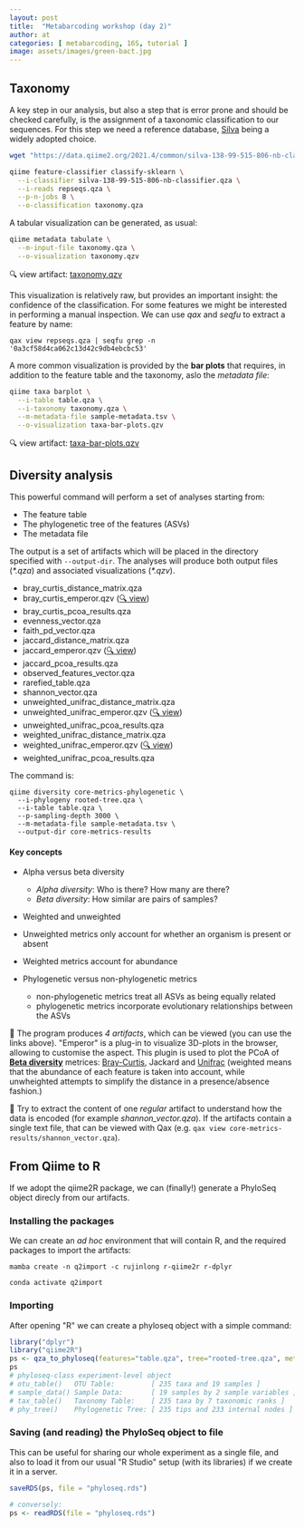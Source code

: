 ```yaml
---
layout: post
title:  "Metabarcoding workshop (day 2)"
author: at
categories: [ metabarcoding, 16S, tutorial ]
image: assets/images/green-bact.jpg
---
```


## Taxonomy 

A key step in our analysis, but also a step that is error prone and should be checked carefully, 
is the assignment of a taxonomic classification to our sequences.
For this step we need a reference database, [Silva](https://www.arb-silva.de/) being a widely adopted choice.

```bash
wget "https://data.qiime2.org/2021.4/common/silva-138-99-515-806-nb-classifier.qza"

qiime feature-classifier classify-sklearn \
  --i-classifier silva-138-99-515-806-nb-classifier.qza \
  --i-reads repseqs.qza \
  --p-n-jobs 8 \
  --o-classification taxonomy.qza
```

A tabular visualization can be generated, as usual:
```bash
qiime metadata tabulate \
  --m-input-file taxonomy.qza \
  --o-visualization taxonomy.qzv
```

:mag: view artifact: [taxonomy.qzv](https://view.qiime2.org/visualization/?type=html&src=https%3A%2F%2Fdl.dropbox.com%2Fs%2Fzen8877w0qwvezk%2Ftaxonomy.qzv%3Fdl%3D1)

This visualization is relatively raw, but provides an important insight: the confidence of the classification. For some
features we might be interested in performing a manual inspection. We can use _qax_ and _seqfu_ to extract a feature by name:
```
qax view repseqs.qza | seqfu grep -n '0a3cf58d4ca062c13d42c9db4ebcbc53'
```

A more common visualization is provided by the
**bar plots** that requires, in addition to the feature table and the taxonomy, aslo the _metadata file_:

```bash
qiime taxa barplot \
  --i-table table.qza \
  --i-taxonomy taxonomy.qza \
  --m-metadata-file sample-metadata.tsv \
  --o-visualization taxa-bar-plots.qzv
```

:mag: view artifact: [taxa-bar-plots.qzv](https://view.qiime2.org/visualization/?type=html&src=https%3A%2F%2Fdl.dropbox.com%2Fs%2F96au5a96x0m61xp%2Ftaxa-bar-plots.qzv%3Fdl%3D1)

## Diversity analysis

This powerful command will perform a set of analyses starting from:
* The feature table
* The phylogenetic tree of the features (ASVs)
* The metadata file

The output is a set of artifacts which will be placed in the directory specified with 
`--output-dir`. The analyses will produce both output files (_*.qza_) and associated
visualizations (_*.qzv_).

* bray_curtis_distance_matrix.qza
* bray_curtis_emperor.qzv ([:mag: view](https://view.qiime2.org/visualization/?type=html&src=https%3A%2F%2Fdl.dropbox.com%2Fs%2Fr762ann0ezp4x35%2Fbray_curtis_emperor.qzv%3Fdl%3D1))
* bray_curtis_pcoa_results.qza
* evenness_vector.qza
* faith_pd_vector.qza
* jaccard_distance_matrix.qza
* jaccard_emperor.qzv ([:mag: view](https://view.qiime2.org/visualization/?type=html&src=https%3A%2F%2Fdl.dropbox.com%2Fs%2Fkod19si5z6ribws%2Fjaccard_emperor.qzv%3Fdl%3D1))
* jaccard_pcoa_results.qza
* observed_features_vector.qza
* rarefied_table.qza
* shannon_vector.qza
* unweighted_unifrac_distance_matrix.qza
* unweighted_unifrac_emperor.qzv ([:mag: view](https://view.qiime2.org/visualization/?type=html&src=https%3A%2F%2Fdl.dropbox.com%2Fs%2Fmyoes2ac3ms386c%2Funweighted_unifrac_emperor.qzv%3Fdl%3D1))
* unweighted_unifrac_pcoa_results.qza
* weighted_unifrac_distance_matrix.qza
* weighted_unifrac_emperor.qzv ([:mag: view](https://view.qiime2.org/visualization/?type=html&src=https%3A%2F%2Fdl.dropbox.com%2Fs%2F530mxvgnxsvw6z3%2Fweighted_unifrac_emperor.qzv%3Fdl%3D1))
* weighted_unifrac_pcoa_results.qza

The command is:
```
qiime diversity core-metrics-phylogenetic \
  --i-phylogeny rooted-tree.qza \
  --i-table table.qza \
  --p-sampling-depth 3000 \
  --m-metadata-file sample-metadata.tsv \
  --output-dir core-metrics-results
```

#### Key concepts
* Alpha versus beta diversity
   * *Alpha diversity*: Who is there? How many are there?
   * *Beta diversity*: How similar are pairs of samples?

* Weighted and unweighted
 * Unweighted metrics only account for whether an organism is present or absent
 * Weighted metrics account for abundance

* Phylogenetic versus non-phylogenetic metrics
  * non-phylogenetic metrics treat all ASVs as being equally related
  * phylogenetic metrics incorporate evolutionary relationships between the ASVs

:pencil: The program produces _4 artifacts_, which can be viewed (you can use the links above). "Emperor" is
a plug-in to visualize 3D-plots in the browser, allowing to customise the aspect. This plugin is used to plot
the PCoA of **[Beta diversity](https://en.wikipedia.org/wiki/Beta_diversity)** metrices: 
[Bray-Curtis](https://en.wikipedia.org/wiki/Bray%E2%80%93Curtis_dissimilarity#:~:text=In%20ecology%20and%20biology%2C%20the,on%20counts%20at%20each%20site.), Jackard and [Unifrac](https://en.wikipedia.org/wiki/UniFrac) (weighted means that the abundance of 
each feature is taken into account, while unwheighted attempts to simplify the distance in a presence/absence
fashion.)

:pencil: Try to extract the content of one _regular_ artifact to understand how the data is encoded 
(for example _shannon\_vector.qza_). If the artifacts contain a single text file, that can be viewed 
with Qax (e.g. `qax view core-metrics-results/shannon_vector.qza`).


## From Qiime to R

If we adopt the qiime2R package, we can (finally!) generate a PhyloSeq object direcly from our
artifacts.

### Installing the packages

We can create an _ad hoc_ environment that will contain R, and the required packages to import the artifacts:
```
mamba create -n q2import -c rujinlong r-qiime2r r-dplyr

conda activate q2import
```


### Importing

After opening "R" we can create a phyloseq object with a simple command:

```r
library("dplyr")
library("qiime2R")
ps <- qza_to_phyloseq(features="table.qza", tree="rooted-tree.qza", metadata="sample-metadata.tsv", taxonomy="taxonomy.qza")
ps
# phyloseq-class experiment-level object
# otu_table()   OTU Table:         [ 235 taxa and 19 samples ]
# sample_data() Sample Data:       [ 19 samples by 2 sample variables ]
# tax_table()   Taxonomy Table:    [ 235 taxa by 7 taxonomic ranks ]
# phy_tree()    Phylogenetic Tree: [ 235 tips and 233 internal nodes ]
```

### Saving (and reading) the PhyloSeq object to file

This can be useful for sharing our whole experiment as a single file, and also to load it from our
usual "R Studio" setup (with its libraries) if we create it in a server.

```r
saveRDS(ps, file = "phyloseq.rds")

# conversely:
ps <- readRDS(file = "phyloseq.rds")
```